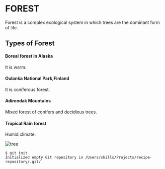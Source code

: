 
# FOREST #
Forest is a complex ecological system in which trees are the dominant form of life.
## Types of Forest ##
#### Boreal forest in Alaska ####
It is warm.
#### Oulanka National Park,Finland ####
It is coniferous forest.
#### Adirondak Mountains ####
Mixed forest of conifers and decidious trees.
#### Tropical Rain forest ####
Humid climate.

![tree](https://github.com/farhaahh/skills-communicate-using-markdown/assets/133571430/0e9f834a-9315-42b2-8e62-139e92efaba4)
```
$ git init
Initialized empty Git repository in /Users/skills/Projects/recipe-repository/.git/
```
